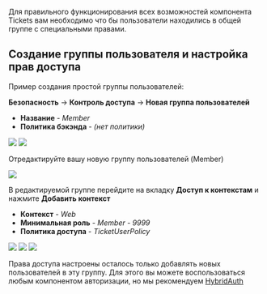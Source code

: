 Для правильного функционирования всех возможностей компонента Tickets вам необходимо что бы пользователи находились в общей группе с специальными правами.

## Создание группы пользователя и настройка прав доступа

Пример создания простой группы пользователей:

**Безопасность** -> **Контроль доступа** -> **Новая группа пользователей**

* **Название** - *Member*
* **Политика бэкэнда** - *(нет политики)*

[![](http://file.modx.pro/files/e/f/a/efae3aecf547d5505227980eeecc823as.jpg)](http://file.modx.pro/files/e/f/a/efae3aecf547d5505227980eeecc823a.png)
[![](http://file.modx.pro/files/b/f/8/bf8ec5dfbb088d67dd6ccd287b060c47s.jpg)](http://file.modx.pro/files/b/f/8/bf8ec5dfbb088d67dd6ccd287b060c47.png)

Отредактируйте вашу новую группу пользователей (Member)

[![](http://file.modx.pro/files/d/c/b/dcbda0ccbe5e89866564ed627ca8f566s.jpg)](http://file.modx.pro/files/d/c/b/dcbda0ccbe5e89866564ed627ca8f566.png)

В редактируемой группе перейдите на вкладку **Доступ к контекстам** и нажмите **Добавить контекст**

* **Контекст** - *Web*
* **Минимальная роль** - *Member - 9999*
* **Политика доступа** - *TicketUserPolicy*

[![](http://file.modx.pro/files/6/d/f/6df88b9651f4131640e2626a27d5eac8s.jpg)](http://file.modx.pro/files/6/d/f/6df88b9651f4131640e2626a27d5eac8.png)
[![](http://file.modx.pro/files/3/a/c/3ac5cdc2de1cdc06828336a4fe5b9330s.jpg)](http://file.modx.pro/files/3/a/c/3ac5cdc2de1cdc06828336a4fe5b9330.png)
[![](http://file.modx.pro/files/4/c/1/4c19746ecf47a8cd9784cd3b42f1371fs.jpg)](http://file.modx.pro/files/4/c/1/4c19746ecf47a8cd9784cd3b42f1371f.png)

Права доступа настроены осталось только добавлять новых пользователей в эту группу. Для этого вы можете воспользоваться любым компонентом авторизации, но мы рекомендуем [HybridAuth][1]

[1]: /ru/01_Компоненты/04_HybridAuth/01_Сниппеты/01_HybridAuth.md